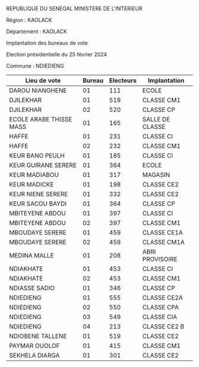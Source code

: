 REPUBLIQUE DU SENEGAL MINISTERE DE L'INTERIEUR

Région : KAOLACK

Département : KAOLACK

Implantation des bureaux de vote

Election présidentielle du 25 février 2024

Commune : NDIEDIENG

| Lieu de vote | Bureau | Electeurs | Implantation |
| - | - | - | - |
| DAROU NIANGHENE | 01 | 111 | ECOLE |
| DJILEKHAR | 01 | 519 | CLASSE CM1 |
| DJILEKHAR | 02 | 520 | CLASSE CP |
| ECOLE ARABE THISSE MASS | 01 | 165 | SALLE DE CLASSE |
| HAFFE | 01 | 231 | CLASSE CI |
| HAFFE | 02 | 232 | CLASSE CM1 |
| KEUR BANO PEULH | 01 | 185 | CLASSE CI |
| KEUR GUIRANE SERERE | 01 | 364 | ECOLE |
| KEUR MADIABOU | 01 | 317 | MAGASIN |
| KEUR MADICKE | 01 | 198 | CLASSE CE2 |
| KEUR NIENE SERERE | 01 | 332 | CLASSE CE2 |
| KEUR SACOU BAYDI | 01 | 364 | CLASSE CP |
| MBITEYENE ABDOU | 01 | 397 | CLASSE CI |
| MBITEYENE ABDOU | 02 | 397 | CLASSE CM1 |
| MBOUDAYE SERERE | 01 | 459 | CLASSE CE1A |
| MBOUDAYE SERERE | 02 | 459 | CLASSE CM1A |
| MEDINA MALLE | 01 | 208 | ABRI PROVISOIRE |
| NDIAKHATE | 01 | 453 | CLASSE CI |
| NDIAKHATE | 02 | 453 | CLASSE CM1 |
| NDIASSE SADIO | 01 | 346 | CLASSE CP |
| NDIEDIENG | 01 | 555 | CLASSE CE2A |
| NDIEDIENG | 02 | 550 | CLASSE CPA |
| NDIEDIENG | 03 | 549 | CLASSE CIA |
| NDIEDIENG | 04 | 213 | CLASSE CE2 B |
| NDIOBENE TALLENE | 01 | 519 | CLASSE CE2 |
| PAYMAR OUOLOF | 01 | 415 | CLASSE CM1 |
| SEKHELA DIARGA | 01 | 301 | CLASSE CE2 |

<!-- PageNumber="18/23" -->
